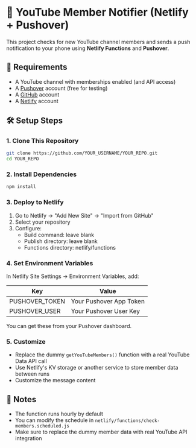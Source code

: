 # 📣 YouTube Member Notifier (Netlify + Pushover)

This project checks for new YouTube channel members and sends a push notification to your phone using **Netlify Functions** and **Pushover**.

## 🔧 Requirements

- A YouTube channel with memberships enabled (and API access)
- A [Pushover](https://pushover.net) account (free for testing)
- A [GitHub](https://github.com) account
- A [Netlify](https://netlify.com) account

## 🛠️ Setup Steps

### 1. Clone This Repository

```bash
git clone https://github.com/YOUR_USERNAME/YOUR_REPO.git
cd YOUR_REPO
```

### 2. Install Dependencies

```bash
npm install
```

### 3. Deploy to Netlify

1. Go to Netlify → "Add New Site" → "Import from GitHub"
2. Select your repository
3. Configure:
   - Build command: leave blank
   - Publish directory: leave blank
   - Functions directory: netlify/functions

### 4. Set Environment Variables

In Netlify Site Settings → Environment Variables, add:

| Key | Value |
|-----|-------|
| PUSHOVER_TOKEN | Your Pushover App Token |
| PUSHOVER_USER | Your Pushover User Key |

You can get these from your Pushover dashboard.

### 5. Customize

- Replace the dummy `getYouTubeMembers()` function with a real YouTube Data API call
- Use Netlify's KV storage or another service to store member data between runs
- Customize the message content

## 📝 Notes

- The function runs hourly by default
- You can modify the schedule in `netlify/functions/check-members.scheduled.js`
- Make sure to replace the dummy member data with real YouTube API integration 